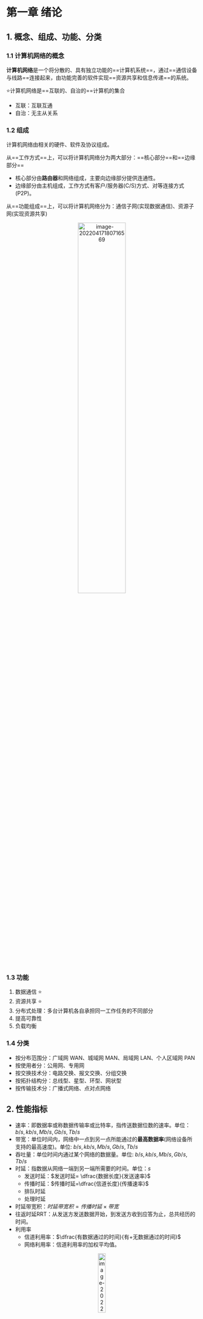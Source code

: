 # 第一章 绪论

## 1. 概念、组成、功能、分类

### 1.1 计算机网络的概念

**计算机网络**是一个将分散的、具有独立功能的==计算机系统==，通过==通信设备与线路==连接起来，由功能完善的软件实现==资源共享和信息传递==的系统。

⭐计算机网络是==互联的、自治的==计算机的集合

- 互联：互联互通
- 自治：无主从关系

### 1.2 组成

计算机网络由相关的硬件、软件及协议组成。

从==工作方式==上，可以将计算机网络分为两大部分：==核心部分==和==边缘部分==

- 核心部分由**路由器**和网络组成，主要向边缘部分提供连通性。
- 边缘部分由主机组成，工作方式有客户/服务器(C/S)方式、对等连接方式(P2P)。

从==功能组成==上，可以将计算机网络分为：通信子网(实现数据通信)、资源子网(实现资源共享)

<center><img src="https://xiaotong-sun2.oss-cn-beijing.aliyuncs.com/typora/ComputerNetwork/image-20220417180716569.png" alt="image-20220417180716569" width=50% /></center>

### 1.3 功能

1. 数据通信 ⭐
2. 资源共享 ⭐
3. 分布式处理：多台计算机各自承担同一工作任务的不同部分
4. 提高可靠性
5. 负载均衡



### 1.4 分类

- 按分布范围分：广域网 WAN、城域网 MAN、局域网 LAN、个人区域网 PAN
- 按使用者分：公用网、专用网
- 按交换技术分：电路交换、报文交换、分组交换
- 按拓扑结构分：总线型、星型、环型、网状型
- 按传输技术分：广播式网络、点对点网络



## 2. 性能指标

- 速率：即数据率或称数据传输率或比特率，指传送数据位数的速率。单位：$b/s, kb/s,Mb/s, Gb/s, Tb/s$
- 带宽：单位时间内，网络中一点到另一点所能通过的**最高数据率**(网络设备所支持的最高速度)。单位: $b/s, kb/s,Mb/s, Gb/s, Tb/s$
- 吞吐量：单位时间内通过某个网络的数据量。单位: $b/s, kb/s,Mb/s, Gb/s, Tb/s$
- 时延：指数据从网络一端到另一端所需要的时间。单位：$s$
    - 发送时延：$发送时延= \dfrac{数据长度}{发送速率}$
    - 传播时延：$传播时延=\dfrac{信道长度}{传播速率}$
    - 排队时延
    - 处理时延
- 时延带宽积：$时延带宽积=传播时延\times 带宽$
- 往返时延RRT：从发送方发送数据开始，到发送方收到应答为止，总共经历的时间。
- 利用率
    - 信道利用率：$\dfrac{有数据通过的时间}{有+无数据通过的时间}$
    - 网络利用率：信道利用率的加权平均值。

<center><img src="https://xiaotong-sun2.oss-cn-beijing.aliyuncs.com/typora/ComputerNetwork/image-20220417191330239.png" alt="image-20220417191330239" width=20% /></center>

## 3. 实体、协议、接口、服务

1. **实体:** 第n层中的活动元素称为n层实体，==同一层的实体叫对等实体==
2. **协议：** 为进行网络中==对等实体==间的数据交换而建立的规则、标准或约定，称为网络协议。协议是==水平==的。
    - 语法：规定传输数据的格式
    - 语义：规定所要完成的功能
    - 同步：规定各种操作的顺序
3. **接口：** 上层使用下层服务的入口
4. **服务：** 下层为相邻上层提供的功能调用。服务是==垂直==方向的，且所提供服务的具体细节对上一层完全屏蔽。第n层在向第n+1层提供服务时，此服务不仅包含第n层本身的功能，还包括由下层（1~n-1）服务提供的功能.



⭐**计算机网络体系结构**是从==功能==上描述计算机网络结构的，它是一种==分层结构==，每一层遵循其网络协议以完成本层功能。

⭐计算机网络体系结构是计算机网络的==各层及其协议==的集合。



## OSI参考模型

<center><img src="https://xiaotong-sun2.oss-cn-beijing.aliyuncs.com/typora/ComputerNetwork/image-20220508162202617.png" alt="image-20220508162202617" style="zoom:80%;" /></center>

<center><img src="https://xiaotong-sun2.oss-cn-beijing.aliyuncs.com/typora/ComputerNetwork/image-20220508162636310.png" alt="image-20220508162636310" style="zoom:80%;" />
<img src="https://xiaotong-sun2.oss-cn-beijing.aliyuncs.com/typora/ComputerNetwork/image-20220508163111396.png" alt="image-20220508163111396" style="zoom:80%;" /></center>


















